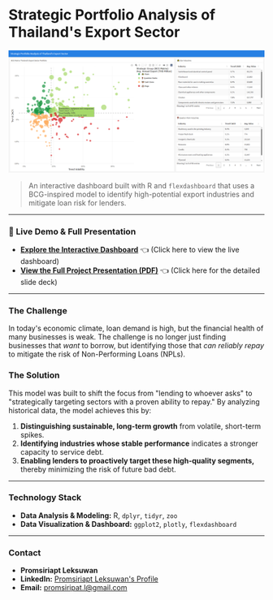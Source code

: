 # Strategic Portfolio Analysis of Thailand's Export Sector

![BCG Matrix Dashboard Screenshot](https://github.com/piniepimery/Thai_Export_Analysis/blob/main/dashboard-Thai-export-preview.png)

> An interactive dashboard built with R and `flexdashboard` that uses a BCG-inspired model to identify high-potential export industries and mitigate loan risk for lenders.

---

### 🚀 Live Demo & Full Presentation

*   **[Explore the Interactive Dashboard](https://piniepimery.github.io/Thai_Export_Analysis/)** 👈 (Click here to view the live dashboard)
*   **[View the Full Project Presentation (PDF)](https://github.com/piniepimery/Thai_Export_Analysis/blob/main/Project_Summary.pdf)** 👈 (Click here for the detailed slide deck)

---

### The Challenge

In today's economic climate, loan demand is high, but the financial health of many businesses is weak. The challenge is no longer just finding businesses that *want* to borrow, but identifying those that *can reliably repay* to mitigate the risk of Non-Performing Loans (NPLs).

### The Solution

This model was built to shift the focus from "lending to whoever asks" to "strategically targeting sectors with a proven ability to repay." By analyzing historical data, the model achieves this by:

1.  **Distinguishing sustainable, long-term growth** from volatile, short-term spikes.
2.  **Identifying industries whose stable performance** indicates a stronger capacity to service debt.
3.  **Enabling lenders to proactively target these high-quality segments,** thereby minimizing the risk of future bad debt.

---

### Technology Stack

*   **Data Analysis & Modeling:** R, `dplyr`, `tidyr`, `zoo`
*   **Data Visualization & Dashboard:** `ggplot2`, `plotly`, `flexdashboard`

---

### Contact

*   **Promsiriapt Leksuwan**
*   **LinkedIn:** [Promsiriapt Leksuwan's Profile](https://www.linkedin.com/in/promsirpat-leksuwan-6a274428b)
*   **Email:** promsiripat.l@gmail.com
